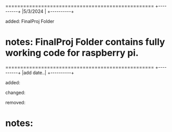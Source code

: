 ==================================================
+----------+
|5/3/2024  | 
+----------+

added:	FinalProj Folder 

notes:	FinalProj Folder contains fully 
	working code for raspberry pi.
==================================================

==================================================
+----------+
|add date..| 
+----------+

added:	 

changed:

removed:

notes:	
==================================================
